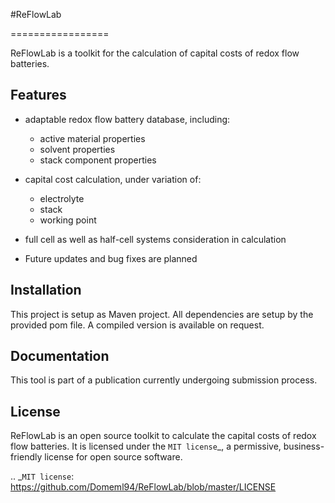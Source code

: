 #ReFlowLab

=================



ReFlowLab is a toolkit for the calculation of capital costs of redox flow batteries. 


Features
--------
- adaptable redox flow battery database, including:
	- active material properties
	- solvent properties
	- stack component properties
- capital cost calculation, under variation of: 
	- electrolyte
	- stack
	- working point
- full cell as well as half-cell systems consideration in calculation

- Future updates and bug fixes are planned




Installation
------------
This project is setup as Maven project. All dependencies are setup by the provided pom file. A compiled version is available on request.



Documentation
-------------

This tool is part of a publication currently undergoing submission process.





License
-------

ReFlowLab is an open source toolkit to calculate the capital costs of redox flow batteries. It is licensed under the `MIT license`_, a permissive, business-friendly license for open source
software.

.. _`MIT license`: https://github.com/Domeml94/ReFlowLab/blob/master/LICENSE